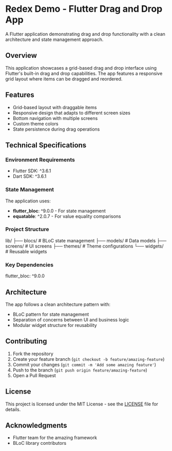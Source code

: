 # Redex Demo - Flutter Drag and Drop App

A Flutter application demonstrating drag and drop functionality with a clean architecture and state management approach.

## Overview

This application showcases a grid-based drag and drop interface using Flutter's built-in drag and drop capabilities. The app features a responsive grid layout where items can be dragged and reordered.

## Features

- Grid-based layout with draggable items
- Responsive design that adapts to different screen sizes
- Bottom navigation with multiple screens
- Custom theme colors
- State persistence during drag operations

## Technical Specifications

### Environment Requirements
- Flutter SDK: ^3.6.1
- Dart SDK: ^3.6.1

### State Management
The application uses:
- **flutter_bloc**: ^9.0.0 - For state management
- **equatable**: ^2.0.7 - For value equality comparisons

### Project Structure

lib/
├── blocs/ # BLoC state management
├── models/ # Data models
├── screens/ # UI screens
├── themes/ # Theme configurations
└── widgets/ # Reusable widgets

### Key Dependencies
flutter_bloc: ^9.0.0

## Architecture

The app follows a clean architecture pattern with:
- BLoC pattern for state management
- Separation of concerns between UI and business logic
- Modular widget structure for reusability

## Contributing

1. Fork the repository
2. Create your feature branch (`git checkout -b feature/amazing-feature`)
3. Commit your changes (`git commit -m 'Add some amazing feature'`)
4. Push to the branch (`git push origin feature/amazing-feature`)
5. Open a Pull Request

## License

This project is licensed under the MIT License - see the [LICENSE](LICENSE) file for details.

## Acknowledgments

- Flutter team for the amazing framework
- BLoC library contributors